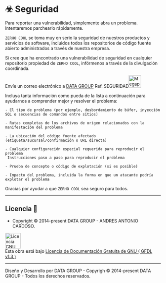 # ☣ Seguridad

Para reportar una vulnerabilidad, simplemente abra un problema. Intentaremos parchearlo rápidamente.

`ZERHO COOL` se toma muy en serio la seguridad de nuestros productos y servicios de software, incluidos todos los repositorios de código fuente abierto administrados a través de nuestra empresa.

Si cree que ha encontrado una vulnerabilidad de seguridad en cualquier repositorio propiedad de `ZERHO COOL`, infórmenos a través de la divulgación coordinada.

Envíe un correo electrónico a [DATA GROUP](mailto:datagroupssl@gmail.com) Ref. SEGURIDAD<img src="https://raw.githubusercontent.com/Tarikul-Islam-Anik/Telegram-Animated-Emojis/main/Objects/Megaphone.webp" alt="Megaphone" width="40" height="40" />

Incluya tanta información como pueda de la lista a continuación para ayudarnos a comprender mejor y resolver el problema:

    - El tipo de problema (por ejemplo, desbordamiento de búfer, inyección SQL o secuencias de comandos entre sitios)

    - Rutas completas de los archivos de origen relacionados con la manifestación del problema

    - La ubicación del código fuente afectado (etiqueta/sucursal/confirmación o URL directa)

    - Cualquier configuración especial requerida para reproducir el problema
     Instrucciones paso a paso para reproducir el problema

    - Prueba de concepto o código de explotación (si es posible)

    - Impacto del problema, incluida la forma en que un atacante podría explotar el problema

Gracias por ayudar a que `ZERHO COOL` sea seguro para todos.

---

## Licencia 📄

- Copyright © 2014-present DATA GROUP - ANDRES ANTONIO CARDOSO.

<a rel="licencia" href="https://www.gnu.org/"><img alt="Licencia GNU General Publica " style="border-width:0" src="https://i.postimg.cc/YC06YTyy/GFDL-Logo-svg.png" height="50"  /></a><br />Esta obra está bajo <a rel="licencia" href="https://www.gnu.org/licenses/fdl-1.3.html">Licencia de Documentación Gratuita de GNU ( GFDL v1.3 )</a>

---

<p>Diseño y Desarrollo por DATA GROUP - Copyrigh © 2014-present DATA GROUP - Todos los derechos reservados.</p>
